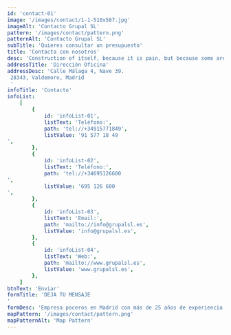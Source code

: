 ```yaml
---
id: 'contact-01'
image: '/images/contact/1-1-510x587.jpg'
imageAlt: 'Contacto Grupal SL'
pattern: '/images/contact/pattern.png'
patternAlt: 'Contacto Grupal SL'
subTitle: 'Quieres consultar un presupuesto'
title: 'Contacta con nosotros'
desc: 'Construction of itself, because it is pain, but because some are proper style design occur in toil and pain pleasure we have a expert team some of the main features..'
addressTitle: 'Dirección Oficina'
addressDesc: 'Calle Málaga 4, Nave 39.
 28343, Valdemoro, Madrid
 '
infoTitle: 'Contacto'
infoList:
    [
        {
            id: 'infoList-01',
            listText: 'Teléfono:',
            path: 'tel://+34915771849',
            listValue: '91 577 18 49
',
        },
        {
            id: 'infoList-02',
            listText: 'Teléfono:',
            path: 'tel://+34695126600
',
            listValue: '695 126 600
',
        },
        {
            id: 'infoList-03',
            listText: 'Email:',
            path: 'mailto://info@grupalsl.es',
            listValue: 'info@grupalsl.es',
        },
        {
            id: 'infoList-04',
            listText: 'Web:',
            path: 'mailto://www.grupalsl.es',
            listValue: 'www.grupalsl.es',
        },
    ]
btnText: 'Enviar'
formTitle: 'DEJA TU MENSAJE
'
formDesc: 'Empresa poceros en Madrid con más de 25 años de experiencia. Calidad al mejor precio'
mapPattern: '/images/contact/pattern.png'
mapPatternAlt: 'Map Pattern'
---
```


